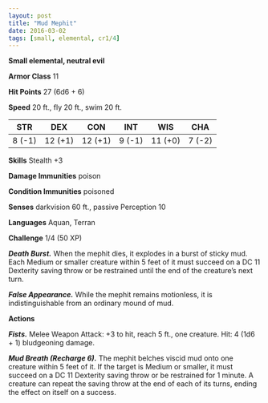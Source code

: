 ```yaml
---
layout: post
title: "Mud Mephit"
date: 2016-03-02
tags: [small, elemental, cr1/4]
---
```


**Small elemental, neutral evil**

**Armor Class** 11

**Hit Points** 27 (6d6 + 6)

**Speed** 20 ft., fly 20 ft., swim 20 ft.

|   STR   |   DEX   |   CON   |   INT   |   WIS   |   CHA   |
|:-----:|:-----:|:-----:|:-----:|:-----:|:-----:|
| 8 (-1) | 12 (+1) | 12 (+1) | 9 (-1) | 11 (+0) | 7 (-2) |

**Skills** Stealth +3

**Damage Immunities** poison

**Condition Immunities** poisoned

**Senses** darkvision 60 ft., passive Perception 10

**Languages** Aquan, Terran

**Challenge** 1/4 (50 XP)

***Death Burst.*** When the mephit dies, it explodes in a burst of sticky mud. Each Medium or smaller creature within 5 feet
of it must succeed on a DC 11 Dexterity saving throw or be restrained until the end of the creature’s next turn.

***False Appearance.*** While the mephit remains motionless, it is indistinguishable from an ordinary mound of mud.

**Actions**

***Fists.*** Melee Weapon Attack: +3 to hit, reach 5 ft., one creature. Hit: 4 (1d6 + 1) bludgeoning damage.

***Mud Breath (Recharge 6).*** The mephit belches viscid mud onto one creature within 5 feet of it. If the target is Medium or smaller, it must succeed on a DC 11 Dexterity saving throw or be restrained for 1 minute. A creature can repeat the saving throw at the end of each of its turns, ending the effect on itself on a success.
